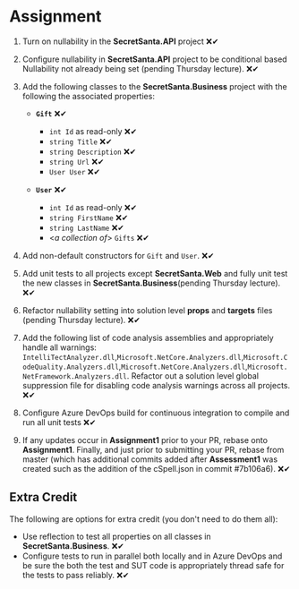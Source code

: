 # Assignment

1. Turn on nullability in the **SecretSanta.API** project ❌✔
2. Configure nullability in **SecretSanta.API** project to be conditional based Nullability not already being set (pending Thursday lecture). ❌✔
3. Add the following classes to the **SecretSanta.Business** project with the following the associated properties:
   - **`Gift`** ❌✔
     - `int Id` as read-only ❌✔
     - `string Title` ❌✔
     - `string Description` ❌✔
     - `string Url` ❌✔
     - `User User` ❌✔

   - **`User`** ❌✔
     - `int Id` as read-only ❌✔
     - `string FirstName` ❌✔
     - `string LastName` ❌✔
     - <*a collection of*> `Gifts` ❌✔

4. Add non-default constructors for `Gift` and `User`. ❌✔
5. Add unit tests to all projects except **SecretSanta.Web** and fully unit test the new classes in **SecretSanta.Business**(pending Thursday lecture). ❌✔
6. Refactor nullability setting into solution level **props** and **targets** files (pending Thursday lecture). ❌✔
7. Add the following list of code analysis assemblies and appropriately handle all warnings: `IntelliTectAnalyzer.dll`,`Microsoft.NetCore.Analyzers.dll`,`Microsoft.CodeQuality.Analyzers.dll`,`Microsoft.NetCore.Analyzers.dll`,`Microsoft.NetFramework.Analyzers.dll`.  Refactor out a solution level global suppression file for disabling code analysis warnings across all projects. ❌✔
8. Configure Azure DevOps build for continuous integration to compile and run all unit tests ❌✔
9. If any updates occur in **Assignment1** prior to your PR, rebase onto **Assignment1**.  Finally, and just prior to submitting your PR, rebase from master (which has additional commits added after **Assessment1** was created such as the addition of the cSpell.json in commit #7b106a6). ❌✔

## Extra Credit

The following are options for extra credit (you don't need to do them all):

- Use reflection to test all properties on all classes in **SecretSanta.Business**. ❌✔
- Configure tests to run in parallel both locally and in Azure DevOps and be sure the both the test and SUT code is appropriately thread safe for the tests to pass reliably. ❌✔
